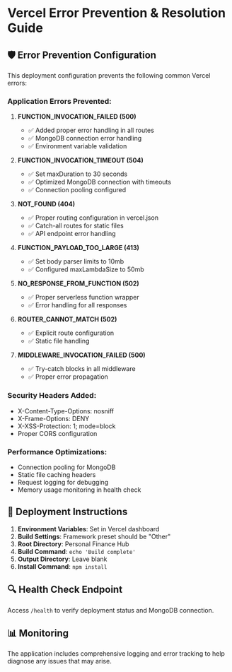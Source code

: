 # Vercel Error Prevention & Resolution Guide

## 🛡️ Error Prevention Configuration

This deployment configuration prevents the following common Vercel errors:

### Application Errors Prevented:

1. **FUNCTION_INVOCATION_FAILED (500)**
   - ✅ Added proper error handling in all routes
   - ✅ MongoDB connection error handling
   - ✅ Environment variable validation

2. **FUNCTION_INVOCATION_TIMEOUT (504)**
   - ✅ Set maxDuration to 30 seconds
   - ✅ Optimized MongoDB connection with timeouts
   - ✅ Connection pooling configured

3. **NOT_FOUND (404)**
   - ✅ Proper routing configuration in vercel.json
   - ✅ Catch-all routes for static files
   - ✅ API endpoint error handling

4. **FUNCTION_PAYLOAD_TOO_LARGE (413)**
   - ✅ Set body parser limits to 10mb
   - ✅ Configured maxLambdaSize to 50mb

5. **NO_RESPONSE_FROM_FUNCTION (502)**
   - ✅ Proper serverless function wrapper
   - ✅ Error handling for all responses

6. **ROUTER_CANNOT_MATCH (502)**
   - ✅ Explicit route configuration
   - ✅ Static file handling

7. **MIDDLEWARE_INVOCATION_FAILED (500)**
   - ✅ Try-catch blocks in all middleware
   - ✅ Proper error propagation

### Security Headers Added:
- X-Content-Type-Options: nosniff
- X-Frame-Options: DENY
- X-XSS-Protection: 1; mode=block
- Proper CORS configuration

### Performance Optimizations:
- Connection pooling for MongoDB
- Static file caching headers
- Request logging for debugging
- Memory usage monitoring in health check

## 🚀 Deployment Instructions

1. **Environment Variables**: Set in Vercel dashboard
2. **Build Settings**: Framework preset should be "Other"
3. **Root Directory**: Personal Finance Hub
4. **Build Command**: `echo 'Build complete'`
5. **Output Directory**: Leave blank
6. **Install Command**: `npm install`

## 🔍 Health Check Endpoint

Access `/health` to verify deployment status and MongoDB connection.

## 📊 Monitoring

The application includes comprehensive logging and error tracking to help diagnose any issues that may arise.